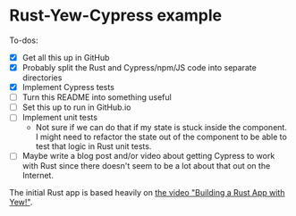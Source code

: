 # Rust-Yew-Cypress example

To-dos:

- [X] Get all this up in GitHub
- [x] Probably split the Rust and Cypress/npm/JS code into separate directories
- [x] Implement Cypress tests
- [ ] Turn this README into something useful
- [ ] Set this up to run in GitHub.io
- [ ] Implement unit tests
  - Not sure if we can do that if my state is stuck inside the component.
    I might need to refactor the state out of the component to be able to
    test that logic in Rust unit tests.
- [ ] Maybe write a blog post and/or video about getting
     Cypress to work with Rust since there doesn't seem
     to be a lot about that out on the Internet.

The initial Rust app is based heavily on
[the video "Building a Rust App with Yew!"](<https://www.youtube.com/watch?v=KmOeFrwz8BM>).
